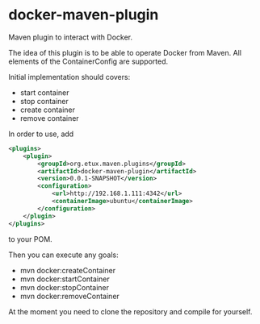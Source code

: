 docker-maven-plugin
===================

Maven plugin to interact with Docker.

The idea of this plugin is to be able to operate Docker from Maven. All elements of the ContainerConfig are supported.

Initial implementation should covers:

- start container
- stop container
- create container
- remove container

In order to use, add 

```xml
<plugins>
    <plugin>
        <groupId>org.etux.maven.plugins</groupId>
        <artifactId>docker-maven-plugin</artifactId>
        <version>0.0.1-SNAPSHOT</version>
        <configuration>
            <url>http://192.168.1.111:4342</url>
            <containerImage>ubuntu</containerImage>
        </configuration>
    </plugin>
</plugins>
```

to your POM.

Then you can execute any goals:

* mvn docker:createContainer
* mvn docker:startContainer
* mvn docker:stopContainer
* mvn docker:removeContainer

At the moment you need to clone the repository and compile for yourself.
